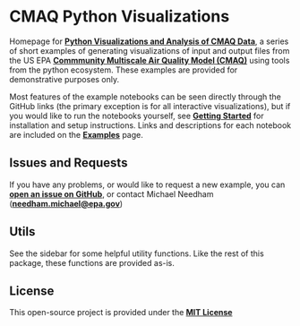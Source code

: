 CMAQ Python Visualizations
==========================

Homepage for __[Python Visualizations and Analysis of CMAQ Data](https://github.com/needham-michael/cmaq_visualization/tree/main)__, a series of short examples of generating visualizations of input and output files from the US EPA __[Commmunity Multiscale Air Quality Model (CMAQ)](https://github.com/USEPA/CMAQ/tree/main)__ using tools from the python ecosystem. These examples are provided for demonstrative purposes only.

Most features of the example notebooks can be seen directly through the GitHub links (the primary exception is for all interactive visualizations), but if you would like to run the notebooks yourself, see __[Getting Started](./setup.md)__ for installation and setup instructions. Links and descriptions for each notebook are included on the __[Examples](./examples.md)__ page.

Issues and Requests
-------------------

If you have any problems, or would like to request a new example, you can __[open an issue on GitHub](https://github.com/needham-michael/cmaq_visualization/issues)__, or contact Michael Needham (__[needham.michael@epa.gov](mailto:needham.michael@epa.gov)__)

Utils
-----

See the sidebar for some helpful utility functions. Like the rest of this package, these functions are provided as-is.

License
-------
This open-source project is provided under the __[MIT License](https://github.com/needham-michael/cmaq_visualization/blob/main/LICENSE)__